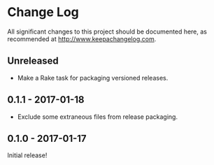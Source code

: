 # Change Log

All significant changes to this project should be documented here, as recommended at http://www.keepachangelog.com.

## Unreleased

- Make a Rake task for packaging versioned releases.

## 0.1.1 - 2017-01-18

- Exclude some extraneous files from release packaging.

## 0.1.0 - 2017-01-17

Initial release!
